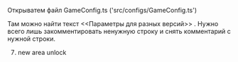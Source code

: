 Открыватем файл GameConfig.ts ('src/configs/GameConfig.ts')

Там можно найти текст <<Параметры для разных версий>> . Нужно всего лишь закомментировать ненужную строку и снять комментарий с нужной строки.

7. new area unlock
